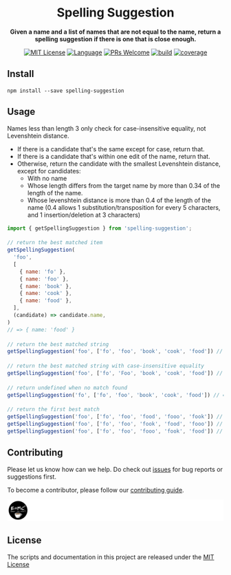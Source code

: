<h1 align="center">Spelling Suggestion</h1>

<p align="center"><strong>Given a name and a list of names that are not equal to the name, return a spelling suggestion if there is one that is close enough.</strong></p>

<p align="center">
<a href="/LICENSE"><img src="https://img.shields.io/github/license/bubkoo/spelling-suggestion?style=flat-square" alt="MIT License"></a>
<a href="https://www.typescriptlang.org"><img alt="Language" src="https://img.shields.io/badge/language-TypeScript-blue.svg?style=flat-square"></a>
<a href="https://github.com/bubkoo/spelling-suggestion/pulls"><img alt="PRs Welcome" src="https://img.shields.io/badge/PRs-Welcome-brightgreen.svg?style=flat-square"></a>
<a href="https://github.com/bubkoo/spelling-suggestion/actions/workflows/ci.yml"><img alt="build" src="https://img.shields.io/github/actions/workflow/status/bubkoo/spelling-suggestion/ci.yml?branch=master&logo=github&style=flat-square"></a>
<a href="https://app.codecov.io/gh/bubkoo/spelling-suggestion"><img alt="coverage" src="https://img.shields.io/codecov/c/gh/bubkoo/spelling-suggestion?logo=codecov&style=flat-square&token=BWweeU2uNX"></a></p>

## Install

```shell
npm install --save spelling-suggestion
```

## Usage
Names less than length 3 only check for case-insensitive equality, not Levenshtein distance.

- If there is a candidate that's the same except for case, return that.
- If there is a candidate that's within one edit of the name, return that.
- Otherwise, return the candidate with the smallest Levenshtein distance, except for candidates: 
  - With no name
  - Whose length differs from the target name by more than 0.34 of the length of the name. 
  - Whose levenshtein distance is more than 0.4 of the length of the name (0.4 allows 1 substitution/transposition for every 5 characters, and 1 insertion/deletion at 3 characters)


```js
import { getSpellingSuggestion } from 'spelling-suggestion';

// return the best matched item
getSpellingSuggestion(
  'foo',
  [
    { name: 'fo' },
    { name: 'foo' },
    { name: 'book' },
    { name: 'cook' },
    { name: 'food' },
  ],
  (candidate) => candidate.name,
)
// => { name: 'food' }

// return the best matched string
getSpellingSuggestion('foo', ['fo', 'foo', 'book', 'cook', 'food']) // => food

// return the best matched string with case-insensitive equality
getSpellingSuggestion('foo', ['fo', 'Foo', 'book', 'cook', 'food']) // => Foo

// return undefined when no match found
getSpellingSuggestion('fo', ['fo', 'foo', 'book', 'cook', 'food']) // => undefined

// return the first best match
getSpellingSuggestion('foo', ['fo', 'foo', 'food', 'fooo', 'fook']) // => food
getSpellingSuggestion('foo', ['fo', 'foo', 'fook', 'food', 'fooo']) // => fook
getSpellingSuggestion('foo', ['fo', 'foo', 'fooo', 'fook', 'food']) // => fooo
```


## Contributing

Please let us know how can we help. Do check out [issues](https://github.com/bubkoo/spelling-suggestion/issues) for bug reports or suggestions first.

To become a contributor, please follow our [contributing guide](/CONTRIBUTING.md).

<a href="https://github.com/bubkoo/spelling-suggestion/graphs/contributors">
  <img src="/CONTRIBUTORS.svg" alt="Contributors" width="740" />
</a>


## License

The scripts and documentation in this project are released under the [MIT License](LICENSE)
